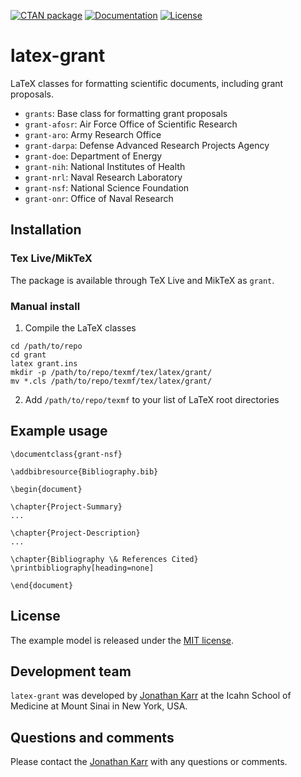 [![CTAN package](https://img.shields.io/badge/ctan-latest-orange.svg)](https://www.ctan.org/pkg/grant)
[![Documentation](https://readthedocs.org/projects/gdoc-down/badge/?version=latest)](https://github.com/KarrLab/latex-grant)
[![License](https://img.shields.io/github/license/KarrLab/latex-grant.svg)](LICENSE)

# latex-grant

LaTeX classes for formatting scientific documents, including grant proposals.
* `grants`: Base class for formatting grant proposals
* `grant-afosr`: Air Force Office of Scientific Research
* `grant-aro`: Army Research Office
* `grant-darpa`: Defense Advanced Research Projects Agency
* `grant-doe`: Department of Energy
* `grant-nih`: National Institutes of Health
* `grant-nrl`: Naval Research Laboratory
* `grant-nsf`: National Science Foundation
* `grant-onr`: Office of Naval Research

## Installation

### Tex Live/MikTeX
The package is available through TeX Live and MikTeX as `grant`.

### Manual install

1. Compile the LaTeX classes

  ```
  cd /path/to/repo
  cd grant
  latex grant.ins
  mkdir -p /path/to/repo/texmf/tex/latex/grant/
  mv *.cls /path/to/repo/texmf/tex/latex/grant/
  ```
2. Add `/path/to/repo/texmf` to your list of LaTeX root directories

## Example usage
```
\documentclass{grant-nsf}

\addbibresource{Bibliography.bib}

\begin{document}

\chapter{Project-Summary}
...

\chapter{Project-Description}
...

\chapter{Bibliography \& References Cited}
\printbibliography[heading=none]

\end{document}
```

## License
The example model is released under the [MIT license](LICENSE).

## Development team
`latex-grant` was developed by [Jonathan Karr](http://www.karrlab.org) at the Icahn School of Medicine at Mount Sinai in New York, USA.

## Questions and comments
Please contact the [Jonathan Karr](http://www.karrlab.org) with any questions or comments.
